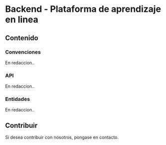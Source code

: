 # Backend - Plataforma de aprendizaje en linea

## Contenido

### Convenciones

En redaccion..

### API

En redaccion..

### Entidades

En redaccion..

## Contribuir

Si desea contribuir con nosotros, pongase en contacto.
